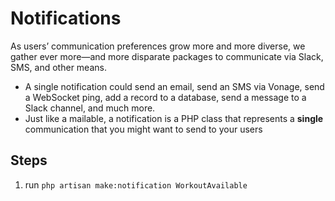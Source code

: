 <!-- @format -->
# Notifications
As users’ communication preferences grow more and more diverse, we gather ever more—and more disparate packages to communicate via Slack, SMS, and other means.
- A single notification could send an email, send an SMS via Vonage, send a WebSocket ping, add a record to a database, send a message to a Slack channel, and much more.
- Just like a mailable, a notification is a PHP class that represents a **single** communication that you might want to send to your users

## Steps

1. run `php artisan make:notification WorkoutAvailable`